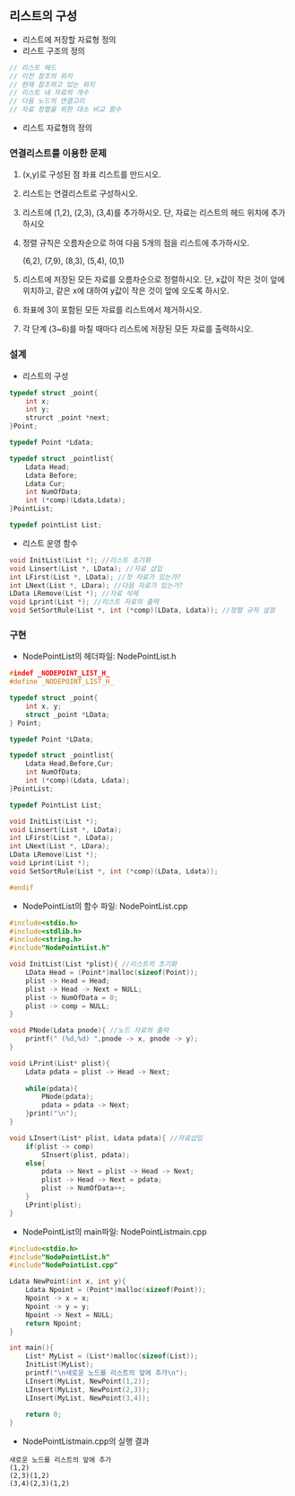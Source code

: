 ## 리스트의 구성

- 리스트에 저장할 자료형 정의
- 리스트 구조의 정의

```c
// 리스트 헤드
// 이전 참조의 위치
// 현재 참조하고 있는 위치
// 리스트 내 자료의 개수
// 다음 노드의 연결고리
// 자료 정렬을 위한 대소 비교 함수
```

- 리스트 자료형의 정의

### 연결리스트를 이용한 문제

1. (x,y)로 구성된 점 좌표 리스트를 만드시오.

2. 리스트는 연결리스트로 구성하시오.

3. 리스트에 (1,2), (2,3), (3,4)를 추가하시오. 단, 자료는 리스트의 헤드 위치에 추가하시오

4. 정렬 규칙은 오름차순으로 하여 다음 5개의 점을 리스트에 추가하시오.

   (6,2), (7,9), (8,3), (5,4), (0,1)

5. 리스트에 저장된 모든 자료를 오름차순으로 정렬하시오. 단, x값이 작은 것이 앞에 위치하고, 같은 x에 대하여 y값이 작은 것이 앞에 오도록 하시오.

6. 좌표에 3이 포함된 모든 자료를 리스트에서 제거하시오.

7. 각 단계 (3~6)를 마칠 때마다 리스트에 저장된 모든 자료를 출력하시오.

### 설계

- 리스트의 구성

```c
typedef struct _point{
	int x;
	int y;
	strurct _point *next;
}Point;

typedef Point *Ldata;

typedef struct _pointlist{
	Ldata Head;
	Ldata Before;
	Ldata Cur;
	int NumOfData;
	int (*comp)(Ldata,Ldata);
}PointList;

typedef pointList List;
```

- 리스트 운영 함수

```c
void InitList(List *); //리스트 초기화
void Linsert(List *, LData); //자료 삽입
int LFirst(List *, LData); //첫 자료가 있는가?
int LNext(List *, LDara); //다음 자료가 있는가?
LData LRemove(List *); //자료 삭제
void Lprint(List *); //리스트 자료의 출력
void SetSortRule(List *, int (*comp)(LData, Ldata)); //정렬 규칙 설정
```

### 구현

- NodePointList의 헤더파일: NodePointList.h

```c
#indef _NODEPOINT_LIST_H_
#define _NODEPOINT_LIST_H_

typedef struct _point{
	int x, y;
	struct _point *LData;
} Point;

typedef Point *LData;

typedef struct _pointlist{
	Ldata Head,Before,Cur;
	int NumOfData;
	int (*comp)(Ldata, Ldata);
}PointList;

typedef PointList List;

void InitList(List *);
void Linsert(List *, LData);
int LFirst(List *, LData);
int LNext(List *, LDara);
LData LRemove(List *);
void Lprint(List *);
void SetSortRule(List *, int (*comp)(LData, Ldata));

#endif
```

- NodePointList의 함수 파일: NodePointList.cpp

```c
#include<stdio.h>
#include<stdlib.h>
#include<string.h>
#include"NodePointList.h"

void InitList(List *plist){ //리스트의 초기화
	LData Head = (Point*)malloc(sizeof(Point));
	plist -> Head = Head;
	plist -> Head -> Next = NULL;
	plist -> NumOfData = 0;
    plist -> comp = NULL;
}

void PNode(Ldata pnode){ //노드 자료의 출력
    printf(" (%d,%d) ",pnode -> x, pnode -> y);
}

void LPrint(List* plist){
    Ldata pdata = plist -> Head -> Next;
    
    while(pdata){
       	PNode(pdata);
        pdata = pdata -> Next;
    }print("\n");
}

void LInsert(List* plist, Ldata pdata){ //자료삽입
    if(plist -> comp)
        SInsert(plist, pdata);
    else{
        pdata -> Next = plist -> Head -> Next;
        plist -> Head -> Next = pdata;
        plist -> NumOfData++;
    }
    LPrint(plist);
}
```

- NodePointList의 main파일: NodePointListmain.cpp

```c
#include<stdio.h>
#include"NodePointList.h"
#include"NodePointList.cpp"

Ldata NewPoint(int x, int y){
    Ldata Npoint = (Point*)malloc(sizeof(Point));
    Npoint -> x = x;
    Npoint -> y = y;
    Npoint -> Next = NULL;
    return Npoint;
}

int main(){
    List* MyList = (List*)malloc(sizeof(List));
    InitList(MyList);
    printf("\n새로운 노드를 리스트의 앞에 추가\n");
    LInsert(MyList, NewPoint(1,2));
    LInsert(MyList, NewPoint(2,3));
    LInsert(MyList, NewPoint(3,4));
    
    return 0;
}
```

- NodePointListmain.cpp의 실행 결과

```
새로운 노드를 리스트의 앞에 추가
(1,2)
(2,3)(1,2)
(3,4)(2,3)(1,2)
```

